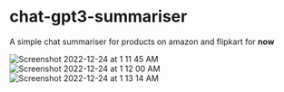 # chat-gpt3-summariser
A simple chat summariser for products on amazon and flipkart for **now**

![Screenshot 2022-12-24 at 1 11 45 AM](https://user-images.githubusercontent.com/22363352/209401206-cdbeb746-e645-4054-80c5-d6bb9d5ab38e.png)
![Screenshot 2022-12-24 at 1 12 00 AM](https://user-images.githubusercontent.com/22363352/209401208-3e93652e-8e2b-4590-86e4-a207183aa7a8.png)
![Screenshot 2022-12-24 at 1 13 14 AM](https://user-images.githubusercontent.com/22363352/209401210-f0322e24-c37b-4546-ab7d-3d3c6cf824f6.png)
